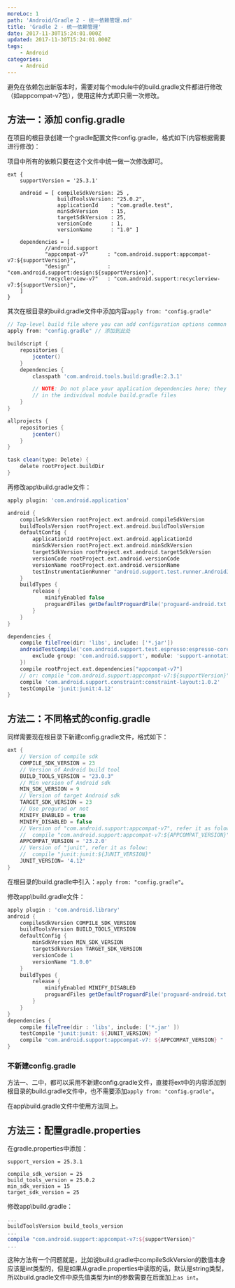 ```yaml
---
moreLoc: 1
path: 'Android/Gradle 2 - 统一依赖管理.md'
title: 'Gradle 2 - 统一依赖管理'
date: 2017-11-30T15:24:01.000Z
updated: 2017-11-30T15:24:01.000Z
tags:
    - Android
categories:
    - Android
---
```


避免在依赖包出新版本时，需要对每个module中的build.gradle文件都进行修改（如appcompat-v7包），使用这种方式即只需一次修改。

<!--more-->


## 方法一：添加 config.gradle

在项目的根目录创建一个gradle配置文件config.gradle，格式如下(内容根据需要进行修改)：

项目中所有的依赖只要在这个文件中统一做一次修改即可。

```grale
ext {
    supportVersion = '25.3.1'

    android = [ compileSdkVersion: 25 ,
                buildToolsVersion: "25.0.2",
                applicationId    : "com.gradle.test",
                minSdkVersion    : 15,
                targetSdkVersion : 25,
                versionCode      : 1,
                versionName      : "1.0" ]

    dependencies = [
            //android.support
            "appcompat-v7"      : "com.android.support:appcompat-v7:${supportVersion}",
            "design"            : "com.android.support:design:${supportVersion}",
            "recyclerview-v7"   : "com.android.support:recyclerview-v7:${supportVersion}",
    ]
}
```

其次在根目录的build.gradle文件中添加内容`apply from: "config.gradle"`

```gradle
// Top-level build file where you can add configuration options common to all sub-projects/modules.
apply from: "config.gradle" // 添加到此处

buildscript {
    repositories {
        jcenter()
    }
    dependencies {
        classpath 'com.android.tools.build:gradle:2.3.1'

        // NOTE: Do not place your application dependencies here; they belong
        // in the individual module build.gradle files
    }
}

allprojects {
    repositories {
        jcenter()
    }
}

task clean(type: Delete) {
    delete rootProject.buildDir
}
```

再修改app\build.gradle文件：

```gradle
apply plugin: 'com.android.application'

android {
    compileSdkVersion rootProject.ext.android.compileSdkVersion
    buildToolsVersion rootProject.ext.android.buildToolsVersion
    defaultConfig {
        applicationId rootProject.ext.android.applicationId
        minSdkVersion rootProject.ext.android.minSdkVersion
        targetSdkVersion rootProject.ext.android.targetSdkVersion
        versionCode rootProject.ext.android.versionCode
        versionName rootProject.ext.android.versionName
        testInstrumentationRunner "android.support.test.runner.AndroidJUnitRunner"
    }
    buildTypes {
        release {
            minifyEnabled false
            proguardFiles getDefaultProguardFile('proguard-android.txt'), 'proguard-rules.pro'
        }
    }
}

dependencies {
    compile fileTree(dir: 'libs', include: ['*.jar'])
    androidTestCompile('com.android.support.test.espresso:espresso-core:2.2.2', {
        exclude group: 'com.android.support', module: 'support-annotations'
    })
    compile rootProject.ext.dependencies["appcompat-v7"]
	// or: compile "com.android.support:appcompat-v7:${supportVersion}"
    compile 'com.android.support.constraint:constraint-layout:1.0.2'
    testCompile 'junit:junit:4.12'
}
```

## 方法二：不同格式的config.gradle

同样需要现在根目录下新建config.gradle文件，格式如下：

```gradle
ext {
    // Version of compile sdk
    COMPILE_SDK_VERSION = 23
    // Version of Android build tool
    BUILD_TOOLS_VERSION = "23.0.3"
    // Min version of Android sdk
    MIN_SDK_VERSION = 9
    // Version of target Android sdk
    TARGET_SDK_VERSION = 23
    // Use progurad or not
    MINIFY_ENABLED = true
    MINIFY_DISABLED = false
    // Version of "com.android.support:appcompat-v7", refer it as folow:
    //  compile "com.android.support:appcompat-v7:${APPCOMPAT_VERSION}"
    APPCOMPAT_VERSION = '23.2.0'
    // Version of "junit", refer it as folow:
    //  compile "junit:junit:${JUNIT_VERSION}"
    JUNIT_VERSION= '4.12'
}
```

在根目录的build.gradle中引入：`apply from: "config.gradle"`。

修改app\build.gradle文件：

```gradle
apply plugin : 'com.android.library'
android {
    compileSdkVersion COMPILE_SDK_VERSION
    buildToolsVersion BUILD_TOOLS_VERSION
    defaultConfig {
        minSdkVersion MIN_SDK_VERSION
        targetSdkVersion TARGET_SDK_VERSION
        versionCode 1
        versionName "1.0.0"
    }
    buildTypes {
        release {
            minifyEnabled MINIFY_DISABLED
            proguardFiles getDefaultProguardFile('proguard-android.txt' ), 'proguard-rules.pro'
        }
    }
}
dependencies {
    compile fileTree(dir : 'libs', include: ['*.jar' ])
    testCompile "junit:junit: ${JUNIT_VERSION} "
    compile "com.android.support:appcompat-v7: ${APPCOMPAT_VERSION} "
}
```

### 不新建config.gradle

方法一、二中，都可以采用不新建config.gradle文件，直接将ext中的内容添加到根目录的build.gradle文件中，也不需要添加`apply from: "config.gradle"`。

在app\build.gradle文件中使用方法同上。

## 方法三：配置gradle.properties

在gradle.properties中添加：

```properties
support_version = 25.3.1

compile_sdk_version = 25
build_tools_version = 25.0.2
min_sdk_version = 15
target_sdk_version = 25
```

修改app\build.gradle：

```gradle
...
buildToolsVersion build_tools_version
...
compile "com.android.support:appcompat-v7:${supportVersion}"
...
```

这种方法有一个问题就是，比如说build.gradle中compileSdkVersion的数值本身应该是int类型的，但是如果从gradle.properties中读取的话，默认是string类型，所以build.gradle文件中原先值类型为int的参数需要在后面加上`as int`。

